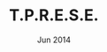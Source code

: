 ---
layout: project
title: T.P.R.E.S.E.
cat: mix category-1
order: 12
date: Jun 2014
img: ../res/img/portimg/twitch/twitch.jpg
---